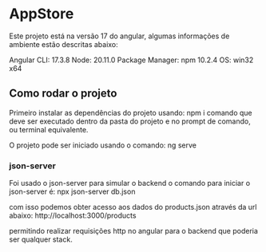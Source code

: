 # AppStore

Este projeto está na versão 17 do angular, algumas informações de ambiente estão descritas abaixo:

Angular CLI: 17.3.8
Node: 20.11.0
Package Manager: npm 10.2.4
OS: win32 x64

## Como rodar o projeto

Primeiro instalar as dependências do projeto usando:
npm i
comando que deve ser executado dentro da pasta do projeto e no prompt de comando,
ou terminal equivalente.

O projeto pode ser iniciado usando o comando:
ng serve

### json-server

Foi usado o json-server para simular o backend o comando para iniciar o json-server é:
npx json-server db.json

com isso podemos obter acesso aos dados do products.json através da url abaixo:
http://localhost:3000/products

permitindo realizar requisições http no angular para o backend que poderia ser qualquer stack.
